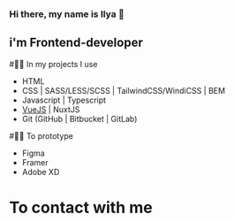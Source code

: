 ### Hi there, my name is **Ilya** 👋
## i'm **Frontend-developer**

#👨‍💻 In my projects I use
+ HTML
+ CSS | SASS/LESS/SCSS | TailwindCSS/WindiCSS | BEM
+ Javascript | Typescript
+ [VueJS](https://vuejs.org/) | NuxtJS
+ Git (GitHub | Bitbucket | GitLab)

#👨‍🏭 To prototype
+ Figma
+ Framer
+ Adobe XD

# To contact with me
